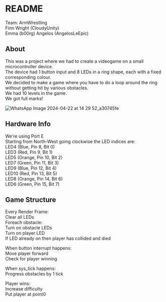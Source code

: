 # README

Team: ArmWrestling  
Finn Wright (CloudyUnity)  
Emma (b00rg)
Angelos (AngelosLeEpic)

## About

This was a project where we had to create a videogame on a small microcontroller device.  
The device had 1 button input and 8 LEDs in a ring shape, each with a fixed corresponding colour.  
We decided to make a game where you have to do a loop around the ring without getting hit by various obstacles.  
We had 10 levels in the game.  
We got full marks!

![WhatsApp Image 2024-04-22 at 14 29 52_a30745fe](https://github.com/user-attachments/assets/a17ecc1a-98c4-44f5-9be6-dc8cdb0ccba4)

## Hardware Info

We're using Port E  
Starting from North-West going clockwise the LED indices are:  
	LED4 (Blue, Pin 8, Bit 0)  
	LED3 (Red, Pin 9, Bit 1)  
	LED5 (Orange, Pin 10, Bit 2)  
	LED7 (Green, Pin 11, Bit 3)  
	LED9 (Blue, Pin 12, Bit 4)  
	LED10 (Red, Pin 13, Bit 5)  
	LED8 (Orange, Pin 14, Bit 6)  
	LED6 (Green, Pin 15, Bit 7)	  

## Game Structure

Every Render Frame:		  
    Clear all LEDs		 
    Foreach obstacle:  
        Turn on obstacle LEDs   
    Turn on player LED  
        If LED already on then player has collided and died  

When button interrupt happens:  
    Move player forward  
        Check for player winning  

When sys_tick happens:  
    Progress obstacles by 1 tick	  

Player wins:  
    Increase difficulty  
    Put player at point0
